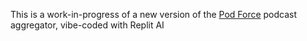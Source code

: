 This is a work-in-progress of a new version of the [Pod Force](https://github.com/pglevy/pod-force?tab=readme-ov-file#readme) podcast aggregator, vibe-coded with Replit AI
